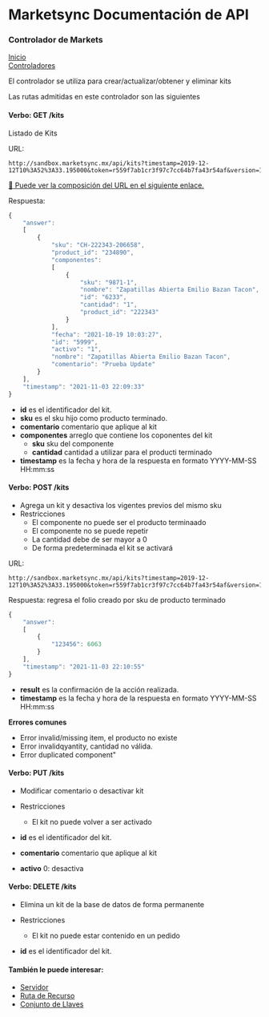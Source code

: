 # Marketsync Documentación de API 
### Controlador de Markets

[Inicio](https://github.com/hvalles/marketsync)  
[Controladores](/links/controller.md)

El controlador se utiliza para crear/actualizar/obtener y eliminar kits

Las rutas admitidas en este controlador son las siguientes

#### Verbo: GET /kits

Listado de Kits

URL:
```HTTP
http://sandbox.marketsync.mx/api/kits?timestamp=2019-12-12T10%3A52%3A33.195000&token=r559f7ab1cr3f97c7cc64b7fa43r54af&version=1.0&signature=e48273e6a215eb5afda5ea52919e698fadf90691df5a1090f90f578e279dae32
```

[:link: Puede ver la composición del URL en el siguiente enlace.](/links/url.md)

Respuesta:
```javascript
{
    "answer":
    [
        {
            "sku": "CH-222343-206658",
            "product_id": "234890",
            "componentes":
            [
                {
                    "sku": "9871-1",
                    "nombre": "Zapatillas Abierta Emilio Bazan Tacon",
                    "id": "6233",
                    "cantidad": "1",
                    "product_id": "222343"
                }
            ],
            "fecha": "2021-10-19 10:03:27",
            "id": "5999",
            "activo": "1",
            "nombre": "Zapatillas Abierta Emilio Bazan Tacon",
            "comentario": "Prueba Update"
        }
    ],
    "timestamp": "2021-11-03 22:09:33"
}
```

- **id** es el identificador del kit.
- **sku** es el sku hijo como producto terminado.
- **comentario** comentario que aplique al kit
- **componentes** arreglo que contiene los coponentes del kit
    - **sku** sku del componente
    - **cantidad** cantidad a utilizar para el producti terminado
- **timestamp** es la fecha y hora de la respuesta en formato YYYY-MM-SS HH:mm:ss

#### Verbo: POST /kits

- Agrega un kit y desactiva los vigentes previos del mismo sku
- Restricciones
    - El componente no puede ser el producto terminaado
    - El componente no se puede repetir
    - La cantidad debe de ser mayor a 0
    - De forma predeterminada el kit se activará

URL:
```HTTP
http://sandbox.marketsync.mx/api/kits?timestamp=2019-12-12T10%3A52%3A33.195000&token=r559f7ab1cr3f97c7cc64b7fa43r54af&version=1.0&signature=e48273e6a215eb5afda5ea52919e698fadf90691df5a1090f90f578e279dae32
```
Respuesta: regresa el folio creado por sku de producto terminado
```javascript
{
    "answer":
    [
        {
            "123456": 6063
        }
    ],
    "timestamp": "2021-11-03 22:10:55"
}
```

- **result** es la confirmación de la acción realizada.
- **timestamp** es la fecha y hora de la respuesta en formato YYYY-MM-SS HH:mm:ss

**Errores comunes**
- Error invalid/missing item, el producto no existe
- Error invalidqyantity, cantidad no válida.
- Error duplicated component"

#### Verbo: PUT /kits

- Modificar comentario o desactivar kit
- Restricciones
    - El kit no puede volver a ser activado

- **id** es el identificador del kit.
- **comentario** comentario que aplique al kit
- **activo** 0: desactiva

#### Verbo: DELETE /kits

- Elimina un kit de la base de datos de forma permanente
- Restricciones
    - El kit no puede estar contenido en un pedido

- **id** es el identificador del kit.


#### También le puede interesar:

- [Servidor](/links/server.md)
- [Ruta de Recurso](/links/url.md)
- [Conjunto de Llaves](/links/keys.md)

